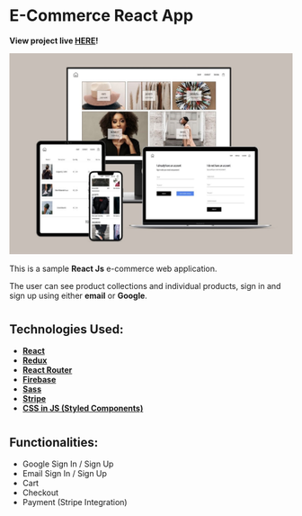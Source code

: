 # E-Commerce React App
**View project live [HERE](https://seun-a-ecommerce.netlify.app)!**

![MockupImage](src/assets/mockup.jpg)

This is a sample **React Js** e-commerce web application. 

The user can see product collections and individual products, sign in and sign up using either **email** or **Google**.

#

## Technologies Used:
- [**React**](https://reactjs.org)
- [**Redux**](https://redux.js.org)
- [**React Router**](https://reactrouter.com)
- [**Firebase**](https://firebase.google.com)
- [**Sass**](https://sass-lang.com)
- [**Stripe**](https://stripe.com/en-gb-us)
- [**CSS in JS (Styled Components)**](https://github.com/styled-components/styled-components) 

#

## Functionalities:
- Google Sign In / Sign Up
- Email Sign In / Sign Up
- Cart
- Checkout
- Payment (Stripe Integration)

